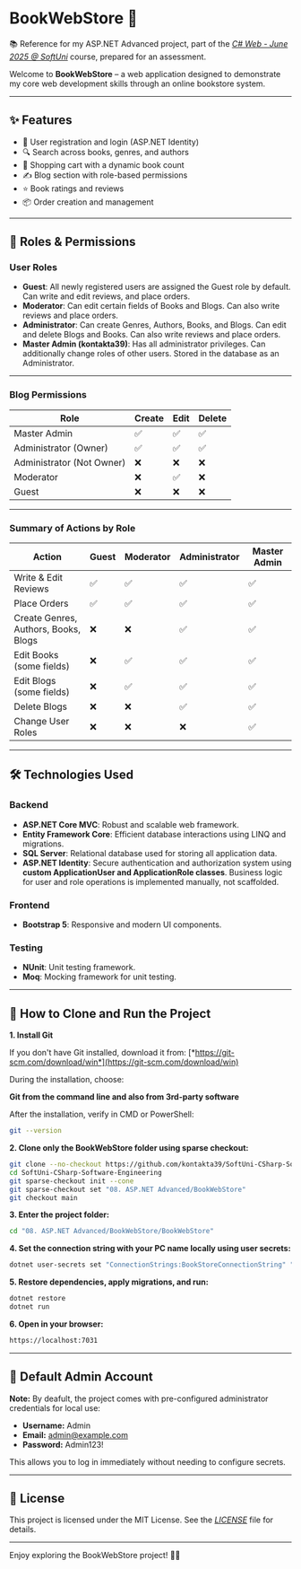 # BookWebStore 📖
📚 Reference for my ASP.NET Advanced project, part of the [*C# Web - June 2025 @ SoftUni*](https://softuni.bg/trainings/4954/asp-net-advanced-june-2025) course, prepared for an assessment.

Welcome to **BookWebStore** – a web application designed to demonstrate my core web development skills through an online bookstore system.

---

## ✨ Features
- 🔐 User registration and login (ASP.NET Identity)
- 🔍 Search across books, genres, and authors
- 🛒 Shopping cart with a dynamic book count
- ✍️ Blog section with role-based permissions
- ⭐ Book ratings and reviews
- 📦 Order creation and management

---

## 👥 Roles & Permissions

### User Roles
- **Guest**: All newly registered users are assigned the Guest role by default. Can write and edit reviews, and place orders.  
- **Moderator**: Can edit certain fields of Books and Blogs. Can also write reviews and place orders.  
- **Administrator**: Can create Genres, Authors, Books, and Blogs. Can edit and delete Blogs and Books. Can also write reviews and place orders.  
- **Master Admin (kontakta39)**: Has all administrator privileges. Can additionally change roles of other users. Stored in the database as an Administrator.  

---

### Blog Permissions

| Role                  | Create | Edit | Delete |
|-----------------------|--------|------|--------|
| Master Admin          | ✅      | ✅    | ✅      |
| Administrator (Owner) | ✅      | ✅    | ✅      |
| Administrator (Not Owner) | ❌      | ❌    | ❌      |
| Moderator             | ❌      | ✅    | ❌      |
| Guest                 | ❌      | ❌    | ❌      |

---

### Summary of Actions by Role

| Action                                  | Guest | Moderator | Administrator | Master Admin |
|----------------------------------------|-------|-----------|---------------|--------------|
| Write & Edit Reviews                    | ✅    | ✅        | ✅            | ✅           |
| Place Orders                            | ✅    | ✅        | ✅            | ✅           |
| Create Genres, Authors, Books, Blogs   | ❌    | ❌        | ✅            | ✅           |
| Edit Books (some fields)                | ❌    | ✅        | ✅            | ✅           |
| Edit Blogs (some fields)                | ❌    | ✅        | ✅            | ✅           |
| Delete Blogs                            | ❌    | ❌        | ✅            | ✅           |
| Change User Roles                        | ❌    | ❌        | ❌            | ✅           |

---

## 🛠️ Technologies Used

### Backend
- **ASP.NET Core MVC**: Robust and scalable web framework.  
- **Entity Framework Core**: Efficient database interactions using LINQ and migrations.  
- **SQL Server**: Relational database used for storing all application data.  
- **ASP.NET Identity**: Secure authentication and authorization system using **custom ApplicationUser and ApplicationRole classes**. Business logic for user and role operations is implemented manually, not scaffolded.  

### Frontend
- **Bootstrap 5**: Responsive and modern UI components.

### Testing
- **NUnit**: Unit testing framework.  
- **Moq**: Mocking framework for unit testing.

---

## 🚀 How to Clone and Run the Project

**1. Install Git**
   
If you don't have Git installed, download it from: [*https://git-scm.com/download/win*](https://git-scm.com/download/win)

During the installation, choose:

**Git from the command line and also from 3rd-party software**

After the installation, verify in CMD or PowerShell:
```bash
git --version
```

**2. Clone only the BookWebStore folder using sparse checkout:**
```bash
git clone --no-checkout https://github.com/kontakta39/SoftUni-CSharp-Software-Engineering.git
cd SoftUni-CSharp-Software-Engineering
git sparse-checkout init --cone
git sparse-checkout set "08. ASP.NET Advanced/BookWebStore"
git checkout main
```

**3. Enter the project folder:**
```bash
cd "08. ASP.NET Advanced/BookWebStore/BookWebStore"
```

**4. Set the connection string with your PC name locally using user secrets:**
```bash
dotnet user-secrets set "ConnectionStrings:BookStoreConnectionString" "Server=(PC_NAME)\SQLEXPRESS;Database=BookStoreDb;Trusted_Connection=True;TrustServerCertificate=True;"
```

**5. Restore dependencies, apply migrations, and run:**
```bash
dotnet restore
dotnet run
```

**6. Open in your browser:**
```bash
https://localhost:7031
```

---

## 🔑 Default Admin Account

**Note:** By deafult, the project comes with pre-configured administrator credentials for local use:

- **Username:** Admin
- **Email:** admin@example.com
- **Password:** Admin123!

This allows you to log in immediately without needing to configure secrets.

---

## 📜 License

This project is licensed under the MIT License. See the [*LICENSE*](LICENSE) file for details.

---

Enjoy exploring the BookWebStore project! 📖🛒
